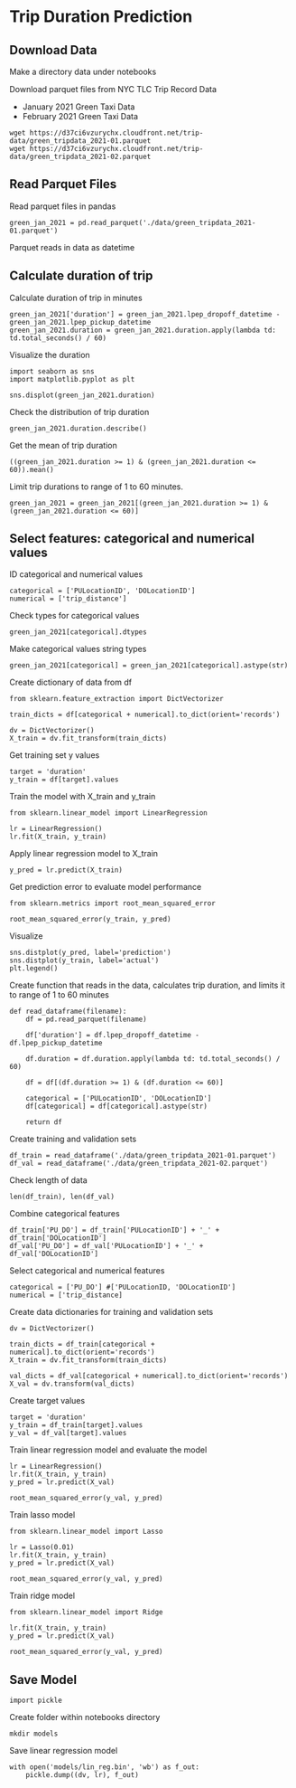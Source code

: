 # Trip Duration Prediction

## Download Data

Make a directory data under notebooks

Download parquet files from NYC TLC Trip Record Data

* January 2021 Green Taxi Data
* February 2021 Green Taxi Data

```
wget https://d37ci6vzurychx.cloudfront.net/trip-data/green_tripdata_2021-01.parquet
wget https://d37ci6vzurychx.cloudfront.net/trip-data/green_tripdata_2021-02.parquet
```

## Read Parquet Files

Read parquet files in pandas

```green_jan_2021 = pd.read_parquet('./data/green_tripdata_2021-01.parquet')```

Parquet reads in data as datetime

## Calculate duration of trip

Calculate duration of trip in minutes

```
green_jan_2021['duration'] = green_jan_2021.lpep_dropoff_datetime - green_jan_2021.lpep_pickup_datetime
green_jan_2021.duration = green_jan_2021.duration.apply(lambda td: td.total_seconds() / 60)
```

Visualize the duration

```
import seaborn as sns
import matplotlib.pyplot as plt
```

```sns.displot(green_jan_2021.duration)```


Check the distribution of trip duration

```green_jan_2021.duration.describe()```

Get the mean of trip duration

```((green_jan_2021.duration >= 1) & (green_jan_2021.duration <= 60)).mean()```

Limit trip durations to range of 1 to 60 minutes.

```green_jan_2021 = green_jan_2021[(green_jan_2021.duration >= 1) & (green_jan_2021.duration <= 60)]```

## Select features: categorical and numerical values

ID categorical and numerical values

```
categorical = ['PULocationID', 'DOLocationID']
numerical = ['trip_distance']
```

Check types for categorical values

```green_jan_2021[categorical].dtypes```


Make categorical values string types

```green_jan_2021[categorical] = green_jan_2021[categorical].astype(str)```

Create dictionary of data from df

```from sklearn.feature_extraction import DictVectorizer```

```train_dicts = df[categorical + numerical].to_dict(orient='records')```

```
dv = DictVectorizer()
X_train = dv.fit_transform(train_dicts)
```


Get training set y values

```
target = 'duration'
y_train = df[target].values
```

Train the model with X_train and y_train

```from sklearn.linear_model import LinearRegression```

```
lr = LinearRegression()
lr.fit(X_train, y_train)
```

Apply linear regression model to X_train

```y_pred = lr.predict(X_train)```

Get prediction error to evaluate model performance

```
from sklearn.metrics import root_mean_squared_error
```

```
root_mean_squared_error(y_train, y_pred)
```

Visualize
```
sns.distplot(y_pred, label='prediction')
sns.distplot(y_train, label='actual')
plt.legend()
```

Create function that reads in the data, calculates trip duration, and limits it to range of 1 to 60 minutes

```
def read_dataframe(filename):
    df = pd.read_parquet(filename)

    df['duration'] = df.lpep_dropoff_datetime - df.lpep_pickup_datetime

    df.duration = df.duration.apply(lambda td: td.total_seconds() / 60)

    df = df[(df.duration >= 1) & (df.duration <= 60)]

    categorical = ['PULocationID', 'DOLocationID']
    df[categorical] = df[categorical].astype(str)

    return df
```

Create training and validation sets

```
df_train = read_dataframe('./data/green_tripdata_2021-01.parquet')
df_val = read_dataframe('./data/green_tripdata_2021-02.parquet')
```

Check length of data

```len(df_train), len(df_val)```

Combine categorical features

```
df_train['PU_DO'] = df_train['PULocationID'] + '_' + df_train['DOLocationID']
df_val['PU_DO'] = df_val['PULocationID'] + '_' + df_val['DOLocationID']
```

Select categorical and numerical features

```
categorical = ['PU_DO'] #['PULocationID, 'DOLocationID']
numerical = ['trip_distance]
```

Create data dictionaries for training and validation sets

```
dv = DictVectorizer()

train_dicts = df_train[categorical + numerical].to_dict(orient='records')
X_train = dv.fit_transform(train_dicts)

val_dicts = df_val[categorical + numerical].to_dict(orient='records')
X_val = dv.transform(val_dicts)
```

Create target values

```
target = 'duration'
y_train = df_train[target].values
y_val = df_val[target].values
```

Train linear regression model and evaluate the model

```
lr = LinearRegression()
lr.fit(X_train, y_train)
y_pred = lr.predict(X_val)

root_mean_squared_error(y_val, y_pred)
```

Train lasso model

```
from sklearn.linear_model import Lasso
```

```
lr = Lasso(0.01)
lr.fit(X_train, y_train)
y_pred = lr.predict(X_val)

root_mean_squared_error(y_val, y_pred)
```

Train ridge model

```
from sklearn.linear_model import Ridge
```

```lr = Ridge(0.01)
lr.fit(X_train, y_train)
y_pred = lr.predict(X_val)

root_mean_squared_error(y_val, y_pred)
```

## Save Model

```
import pickle
```

Create folder within notebooks directory
```
mkdir models
```

Save linear regression model

```
with open('models/lin_reg.bin', 'wb') as f_out:
    pickle.dump((dv, lr), f_out)
```
